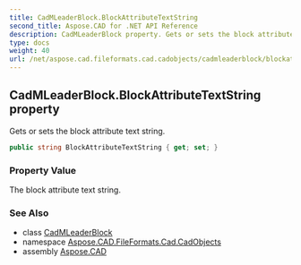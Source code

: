 ```yaml
---
title: CadMLeaderBlock.BlockAttributeTextString
second_title: Aspose.CAD for .NET API Reference
description: CadMLeaderBlock property. Gets or sets the block attribute text string
type: docs
weight: 40
url: /net/aspose.cad.fileformats.cad.cadobjects/cadmleaderblock/blockattributetextstring/
---
```

## CadMLeaderBlock.BlockAttributeTextString property

Gets or sets the block attribute text string.

```csharp
public string BlockAttributeTextString { get; set; }
```

### Property Value

The block attribute text string.

### See Also

* class [CadMLeaderBlock](../)
* namespace [Aspose.CAD.FileFormats.Cad.CadObjects](../../cadmleaderblock/)
* assembly [Aspose.CAD](../../../)


